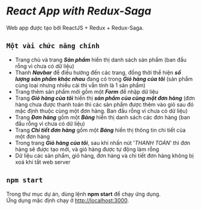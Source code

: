 # **_React App with Redux-Saga_**

Web app được tạo bởi ReactJS + Redux + Redux-Saga.

## `Một vài chức năng chính`

- Trang chủ và trang **_Sản phẩm_** hiển thị danh sách sản phẩm (ban đầu rỗng vì chưa có dữ liệu)
- Thanh **_Navbar_** để điều hướng đến các trang, đồng thời thể hiện **_số lượng sản phẩm khác nhau_** đang có trong **_Giỏ hàng của tôi_** (sản phẩm cùng loại nhưng nhiều cái thì vẫn tính là 1 sản phẩm)
- Trang thêm sản phẩm mới gồm một **_Form_** để nhập dữ liệu
- Trang _**Giỏ hàng của tôi**_ hiển thị **_sản phẩm của cùng một đơn hàng_** (đơn hàng chưa được thanh toán thì các sản phẩm được thêm vào giỏ sau đó mặc định thuộc cùng một đơn hàng. Ban đầu rỗng vì chưa có dữ liệu)
- Trang _**Đơn hàng**_ gồm một **_Bảng_** hiển thị danh sách các đơn hàng (ban đầu rỗng vì chưa có dữ liệu)
- Trang _**Chi tiết đơn hàng**_ gồm một **_Bảng_** hiển thị thông tin chi tiết của một đơn hàng
- Trong trang **_Giỏ hàng của tôi_**, sau khi nhấn nút '_THANH TOÁN_' thì đơn hàng sẽ được tạo mới, và giỏ hàng được tự động làm rỗng
- Dữ liệu các sản phẩm, giỏ hàng, đơn hàng và chi tiết đơn hàng không bị xoá khi tắt web server 

## `npm start`

Trong thư mục dự án, dùng lệnh **npm start** để chạy ứng dụng.\
Ứng dụng mặc định chạy ở [http://localhost:3000](http://localhost:3000).
